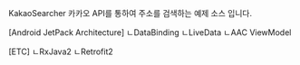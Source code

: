 KakaoSearcher
카카오 API를 통하여 주소를 검색하는 예제 소스 입니다.

[Android JetPack Architecture]
ㄴDataBinding
ㄴLiveData
ㄴAAC ViewModel


[ETC]
ㄴRxJava2
ㄴRetrofit2
